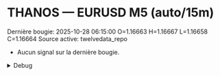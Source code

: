 # THANOS — EURUSD M5 (auto/15m)
Dernière bougie: 2025-10-28 06:15:00  O=1.16663  H=1.16667  L=1.16658  C=1.16664
Source active: twelvedata_repo

- Aucun signal sur la dernière bougie.

<details><summary>Debug</summary>

- TD_API_KEY manquant.

</details>
